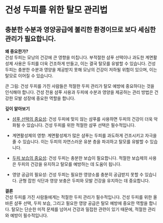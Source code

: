 # 건성 두피를 위한 탈모 관리법

## 충분한 수분과 영양공급에 불리한 환경이므로 보다 세심한 관리가 필요합니다.

**왜 중요한가?**    
건성 두피는 모낭의 건강에 큰 영향을 미칩니다. 부적절한 샴푸 선택이나 과도한 계면활성제 사용은 두피를 더욱 건조하게 만들고, 이는 결국 탈모를 유발할 수 있습니다. 건성 두피는 충분한 수분과 영양을 제공받지 못해 모낭의 건강이 저하될 위험이 있으며, 이는 탈모로 이어질 수 있습니다. 

큰 그림: 건성 두피를 가진 사람들은 적절한 두피 관리가 탈모 예방에 중요하다는 것을 인식해야 합니다. 건성 전용 샴푸 사용과 두피에 수분과 영양을 제공하는 관리 방법은 건강한 모발 성장에 중요한 역할을 합니다. 

**깊이 알아보기**

- [샴푸 선택의 중요성](/m04/m0403/m040303): 건성 두피에 맞지 않는 샴푸를 사용하면 두피의 건강이 더욱 악화될 수 있습니다. 건성 두피를 위한 적절한 샴푸 선택은 필수적입니다. 

- 계면활성제의 영향: 계면활성제가 많은 샴푸는 두피를 과도하게 건조시키고 자극을 줄 수 있습니다. 이는 두피의 자연스러운 유분 층을 파괴하고 탈모를 유발할 수 있습니다. 

- [두피 보습의 중요성](/m03/m0304): 건성 두피는 충분한 보습이 필요합니다. 적절한 보습제의 사용은 두피의 건강을 유지하고 탈모를 예방하는 데 도움이 됩니다. 

- 영양 공급의 필요성: 건성 두피는 필요한 영양소를 충분히 공급받지 못할 수 있습니다. 균형 잡힌 식단과 영양 보충은 두피와 모발 건강을 유지하는 데 중요합니다. 

**결론**    
건성 두피를 가진 사람들에게는 적절한 두피 관리가 필수적입니다. 건성 두피를 위한 올바른 샴푸 선택, 두피 보습, 그리고 필요한 영양 공급은 탈모 예방에 중요한 역할을 합니다. 탈모는 단순한 미적 문제를 넘어서 건강과 밀접한 관련이 있기 때문에, 적절한 관리와 예방이 필수적입니다.
<!--stackedit_data:
eyJoaXN0b3J5IjpbLTExNzkxMDM4NywtMTQ3NjY5MDU5MV19
-->